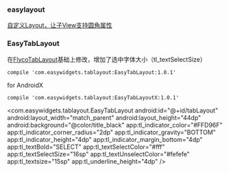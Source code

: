 ### easylayout
[自定义Layout，让子View支持圆角属性](https://www.jianshu.com/p/afc930586210)

### EasyTabLayout
在[FlycoTabLayout](https://github.com/H07000223/FlycoTabLayout)基础上修改，增加了选中字体大小（tl_textSelectSize）
```
compile 'com.easywidgets.tablayout:EasyTabLayout:1.0.1'
```
for AndroidX
```
compile 'com.easywidgets.tablayout:EasyTabLayoutX:1.0.1'
```
 <com.easywidgets.tablayout.EasyTabLayout
        android:id="@+id/tabLayout"
        android:layout_width="match_parent"
        android:layout_height="44dp"
        android:background="@color/title_black"
        app:tl_indicator_color="#FFD96F"
        app:tl_indicator_corner_radius="2dp"
        app:tl_indicator_gravity="BOTTOM"
        app:tl_indicator_height="4dp"
        app:tl_indicator_margin_bottom="4dp"
        app:tl_textBold="SELECT"
        app:tl_textSelectColor="#fff"
        app:tl_textSelectSize="16sp"
        app:tl_textUnselectColor="#fefefe"
        app:tl_textsize="15sp"
        app:tl_underline_height="4dp" />
```